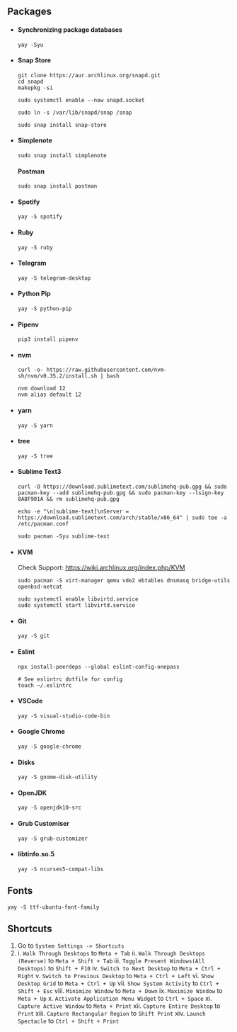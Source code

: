 ## Packages

  - #### Synchronizing package databases
    ```
    yay -Syu
    ```

  - #### Snap Store
    ```
    git clone https://aur.archlinux.org/snapd.git
    cd snapd
    makepkg -si

    sudo systemctl enable --now snapd.socket

    sudo ln -s /var/lib/snapd/snap /snap

    sudo snap install snap-store
    ```

  - #### Simplenote
    ```
    sudo snap install simplenote
    ```

    #### Postman
    ```
    sudo snap install postman
    ```

  - #### Spotify
    ```
    yay -S spotify
    ```

  - #### Ruby
    ```
    yay -S ruby
    ```

  - #### Telegram
    ```
    yay -S telegram-desktop
    ```

  - #### Python Pip
    ```
    yay -S python-pip
    ```
  
  - #### Pipenv
    ```
    pip3 install pipenv
    ```
  
  - #### nvm
    ```
    curl -o- https://raw.githubusercontent.com/nvm-sh/nvm/v0.35.2/install.sh | bash
    
    nvm download 12
    nvm alias default 12
    ```

  - #### yarn
    ```
    yay -S yarn
    ```

  - #### tree
    ```
    yay -S tree
    ```

  - #### Sublime Text3
    ```
    curl -O https://download.sublimetext.com/sublimehq-pub.gpg && sudo pacman-key --add sublimehq-pub.gpg && sudo pacman-key --lsign-key 8A8F901A && rm sublimehq-pub.gpg

    echo -e "\n[sublime-text]\nServer = https://download.sublimetext.com/arch/stable/x86_64" | sudo tee -a /etc/pacman.conf

    sudo pacman -Syu sublime-text
    ```
  
  - #### KVM
    Check Support: https://wiki.archlinux.org/index.php/KVM
    ```
    sudo pacman -S virt-manager qemu vde2 ebtables dnsmasq bridge-utils openbsd-netcat

    sudo systemctl enable libvirtd.service
    sudo systemctl start libvirtd.service
    ```

  - #### Git
    ```
    yay -S git
    ```
  
  - #### Eslint
    ```
    npx install-peerdeps --global eslint-config-onepass

    # See eslintrc dotfile for config
    touch ~/.eslintrc
    ```

  - #### VSCode
    ```
    yay -S visual-studio-code-bin
    ```

  - #### Google Chrome
    ```
    yay -S google-chrome
    ```

  - #### Disks
    ```
    yay -S gnome-disk-utility
    ```

  - #### OpenJDK
    ```
    yay -S openjdk10-src
    ```

  - #### Grub Customiser
    ```
    yay -S grub-customizer
    ```

  - #### libtinfo.so.5
    ```
    yay -S ncurses5-compat-libs
    ```

## Fonts

```
yay -S ttf-ubuntu-font-family
```

## Shortcuts

1. Go to `System Settings -> Shortcuts`
2. i. `Walk Through Desktops` to `Meta + Tab`
   ii. `Walk Through Desktops (Reverse)` to `Meta + Shift + Tab`
   iii. `Toggle Present Windows(All Desktops)` to `Shift + F10`
   iv. `Switch to Next Desktop` to `Meta + Ctrl + Right`
   v. `Switch to Previous Desktop` to `Meta + Ctrl + Left`
   vi. `Show Desktop Grid` to `Meta + Ctrl + Up`
   vii. `Show System Activity` to `Ctrl + Shift + Esc`
   viii. `Minimize Window` to `Meta + Down`
   ix. `Maximize Window` to `Meta + Up`
   x. `Activate Application Menu Widget` to `Ctrl + Space`
   xi. `Capture Active Window` to `Meta + Print`
   xii. `Capture Entire Desktop` to `Print`
   xiii. `Capture Rectangular Region` to `Shift Print` 
   xiv. `Launch Spectacle` to `Ctrl + Shift + Print`
